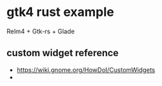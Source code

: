 gtk4 rust example
===

Relm4 + Gtk-rs + Glade


## custom widget reference
- https://wiki.gnome.org/HowDoI/CustomWidgets
- 
